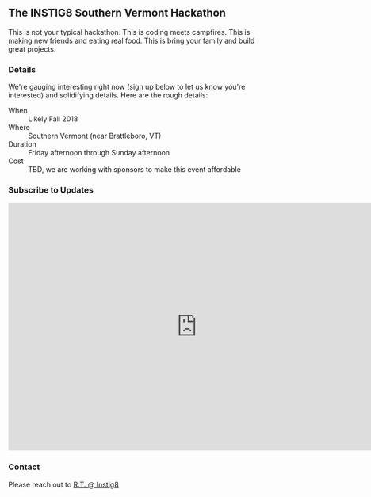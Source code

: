 ## The INSTIG8 Southern Vermont Hackathon

This is not your typical hackathon. This is coding meets campfires. This is making new friends and eating real food. This is bring your family and build great projects.

### Details

We're gauging interesting right now (sign up below to let us know you're interested) and solidifying details. Here are the rough details:

<dl>
  <dt>When</dt>
  <dd>Likely Fall 2018</dd>
  <dt>Where</dt>
  <dd>Southern Vermont (near Brattleboro, VT)</dd>
  <dt>Duration</dt>
  <dd>Friday afternoon through Sunday afternoon</dd>
  <dt>Cost<dt>
  <dd>TBD, we are working with sponsors to make this event affordable</dd>
</dl>

### Subscribe to Updates

<iframe src="https://docs.google.com/forms/d/e/1FAIpQLScEgLLy0WrXJjejIcZVcPjEmsQGCPTX4egjlnuUcjtpjS9ImA/viewform?embedded=true" width="760" height="500" frameborder="0" marginheight="0" marginwidth="0">Loading...</iframe>

### Contact

Please reach out to [R.T. @ Instig8](mailto:rbrown@brattleborodevelopment.com) 
